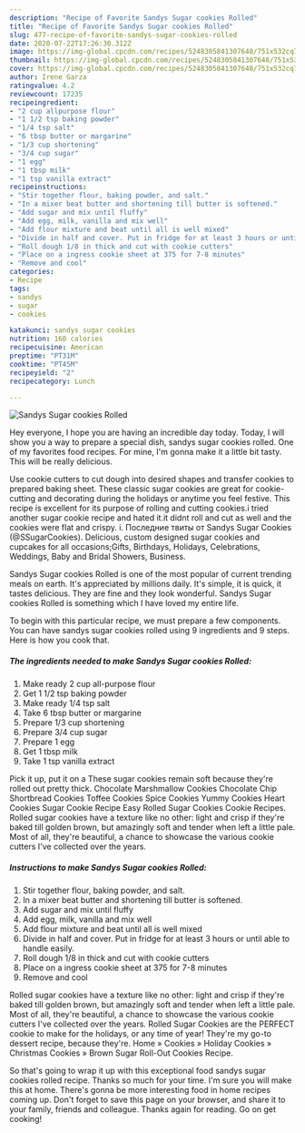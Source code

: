 ```yaml
---
description: "Recipe of Favorite Sandys Sugar cookies Rolled"
title: "Recipe of Favorite Sandys Sugar cookies Rolled"
slug: 477-recipe-of-favorite-sandys-sugar-cookies-rolled
date: 2020-07-22T17:26:30.312Z
image: https://img-global.cpcdn.com/recipes/5248305841307648/751x532cq70/sandys-sugar-cookies-rolled-recipe-main-photo.jpg
thumbnail: https://img-global.cpcdn.com/recipes/5248305841307648/751x532cq70/sandys-sugar-cookies-rolled-recipe-main-photo.jpg
cover: https://img-global.cpcdn.com/recipes/5248305841307648/751x532cq70/sandys-sugar-cookies-rolled-recipe-main-photo.jpg
author: Irene Garza
ratingvalue: 4.2
reviewcount: 17235
recipeingredient:
- "2 cup allpurpose flour"
- "1 1/2 tsp baking powder"
- "1/4 tsp salt"
- "6 tbsp butter or margarine"
- "1/3 cup shortening"
- "3/4 cup sugar"
- "1 egg"
- "1 tbsp milk"
- "1 tsp vanilla extract"
recipeinstructions:
- "Stir together flour, baking powder, and salt."
- "In a mixer beat butter and shortening till butter is softened."
- "Add sugar and mix until fluffy"
- "Add egg, milk, vanilla and mix well"
- "Add flour mixture and beat until all is well mixed"
- "Divide in half and cover. Put in fridge for at least 3 hours or until able to handle easily."
- "Roll dough 1/8 in thick and cut with cookie cutters"
- "Place on a ingress cookie sheet at 375 for 7-8 minutes"
- "Remove and cool"
categories:
- Recipe
tags:
- sandys
- sugar
- cookies

katakunci: sandys sugar cookies 
nutrition: 160 calories
recipecuisine: American
preptime: "PT31M"
cooktime: "PT45M"
recipeyield: "2"
recipecategory: Lunch

---
```



![Sandys Sugar cookies Rolled](https://img-global.cpcdn.com/recipes/5248305841307648/751x532cq70/sandys-sugar-cookies-rolled-recipe-main-photo.jpg)

Hey everyone, I hope you are having an incredible day today. Today, I will show you a way to prepare a special dish, sandys sugar cookies rolled. One of my favorites food recipes. For mine, I'm gonna make it a little bit tasty. This will be really delicious.

Use cookie cutters to cut dough into desired shapes and transfer cookies to prepared baking sheet. These classic sugar cookies are great for cookie-cutting and decorating during the holidays or anytime you feel festive. This recipe is excellent for its purpose of rolling and cutting cookies.i tried another sugar cookie recipe and hated it.it didnt roll and cut as well and the cookies were flat and crispy. i. Последние твиты от Sandys Sugar Cookies (@SSugarCookies). Delicious, custom designed sugar cookies and cupcakes for all occasions;Gifts, Birthdays, Holidays, Celebrations, Weddings, Baby and Bridal Showers, Business.

Sandys Sugar cookies Rolled is one of the most popular of current trending meals on earth. It's appreciated by millions daily. It's simple, it is quick, it tastes delicious. They are fine and they look wonderful. Sandys Sugar cookies Rolled is something which I have loved my entire life.


To begin with this particular recipe, we must prepare a few components. You can have sandys sugar cookies rolled using 9 ingredients and 9 steps. Here is how you cook that.

<!--inarticleads1-->

##### The ingredients needed to make Sandys Sugar cookies Rolled:

1. Make ready 2 cup all-purpose flour
1. Get 1 1/2 tsp baking powder
1. Make ready 1/4 tsp salt
1. Take 6 tbsp butter or margarine
1. Prepare 1/3 cup shortening
1. Prepare 3/4 cup sugar
1. Prepare 1 egg
1. Get 1 tbsp milk
1. Take 1 tsp vanilla extract


Pick it up, put it on a These sugar cookies remain soft because they&#39;re rolled out pretty thick. Chocolate Marshmallow Cookies Chocolate Chip Shortbread Cookies Toffee Cookies Spice Cookies Yummy Cookies Heart Cookies Sugar Cookie Recipe Easy Rolled Sugar Cookies Cookie Recipes. Rolled sugar cookies have a texture like no other: light and crisp if they&#39;re baked till golden brown, but amazingly soft and tender when left a little pale. Most of all, they&#39;re beautiful, a chance to showcase the various cookie cutters I&#39;ve collected over the years. 

<!--inarticleads2-->

##### Instructions to make Sandys Sugar cookies Rolled:

1. Stir together flour, baking powder, and salt.
1. In a mixer beat butter and shortening till butter is softened.
1. Add sugar and mix until fluffy
1. Add egg, milk, vanilla and mix well
1. Add flour mixture and beat until all is well mixed
1. Divide in half and cover. Put in fridge for at least 3 hours or until able to handle easily.
1. Roll dough 1/8 in thick and cut with cookie cutters
1. Place on a ingress cookie sheet at 375 for 7-8 minutes
1. Remove and cool


Rolled sugar cookies have a texture like no other: light and crisp if they&#39;re baked till golden brown, but amazingly soft and tender when left a little pale. Most of all, they&#39;re beautiful, a chance to showcase the various cookie cutters I&#39;ve collected over the years. Rolled Sugar Cookies are the PERFECT cookie to make for the holidays, or any time of year! They&#39;re my go-to dessert recipe, because they&#39;re. Home » Cookies » Holiday Cookies » Christmas Cookies » Brown Sugar Roll-Out Cookies Recipe. 

So that's going to wrap it up with this exceptional food sandys sugar cookies rolled recipe. Thanks so much for your time. I'm sure you will make this at home. There's gonna be more interesting food in home recipes coming up. Don't forget to save this page on your browser, and share it to your family, friends and colleague. Thanks again for reading. Go on get cooking!
